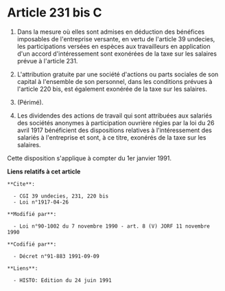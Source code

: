 # Article 231 bis C

1. Dans la mesure où elles sont admises en déduction des bénéfices imposables de l'entreprise versante, en vertu de l'article
39 undecies, les participations versées en espèces aux travailleurs en application d'un accord d'intéressement sont exonérées
de la taxe sur les salaires prévue à l'article 231.

2. L'attribution gratuite par une société d'actions ou parts sociales de son capital à l'ensemble de son personnel, dans les
conditions prévues à l'article 220 bis, est également exonérée de la taxe sur les salaires.

3. (Périmé).

4. Les dividendes des actions de travail qui sont attribuées aux salariés des sociétés anonymes à participation ouvrière
régies par la loi du 26 avril 1917 bénéficient des dispositions relatives à l'intéressement des salariés à l'entreprise et
sont, à ce titre, exonérés de la taxe sur les salaires.

Cette disposition s'applique à compter du 1er janvier 1991.

**Liens relatifs à cet article**

	**Cite**:

	  - CGI 39 undecies, 231, 220 bis
	  - Loi n°1917-04-26

	**Modifié par**:

	  - Loi n°90-1002 du 7 novembre 1990 - art. 8 (V) JORF 11 novembre 1990

	**Codifié par**:

	  - Décret n°91-883 1991-09-09

	**Liens**:

	  - HISTO: Edition du 24 juin 1991

